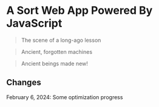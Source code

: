 A Sort Web App Powered By JavaScript
=====

> The scene of a long-ago lesson

> Ancient, forgotten machines

> Ancient beings made new! 

Changes
----
February 6, 2024: Some optimization progress